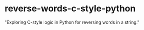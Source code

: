 # reverse-words-c-style-python
"Exploring C-style logic in Python for reversing words in a string."
